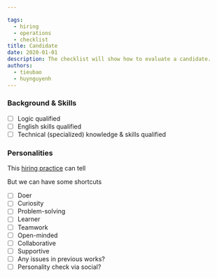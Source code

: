 ```yaml
---

tags: 
  - hiring
  - operations
  - checklist
title: Candidate
date: 2020-01-01
description: The checklist will show how to evaluate a candidate.
authors:
  - tieubao
  - huynguyenh
---
```


### Background & Skills
- [ ]  Logic qualified
- [ ]  English skills qualified
- [ ]  Technical (specialized) knowledge & skills qualified

### Personalities
This [hiring practice](https://memo.d.foundation/playbook/operations/hiring-approach/) can tell

But we can have some shortcuts

- [ ]  Doer
- [ ]  Curiosity
- [ ]  Problem-solving
- [ ]  Learner
- [ ]  Teamwork
- [ ]  Open-minded
- [ ]  Collaborative
- [ ]  Supportive
- [ ]  Any issues in previous works?
- [ ]  Personality check via social?
